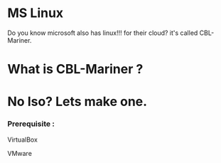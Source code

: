 # MS Linux
Do you know microsoft also has linux!!! for their cloud? it's called CBL-Mariner. 

# What is CBL-Mariner ? 

# No Iso? Lets make one. 

### Prerequisite : 

VirtualBox 

VMware


